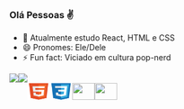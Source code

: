 ### Olá Pessoas ✌

- 🌱 Atualmente estudo React, HTML e CSS
- 😄 Pronomes: Ele/Dele
- ⚡ Fun fact: Viciado em cultura pop-nerd

<div style = "display: flex; align=center;>
  <a href="https://github.com/rikellmee">
  <img height="180em" src="https://github-readme-stats.vercel.app/api?username=rikellmee&show_icons=true&theme=dark&include_all_commits=true&count_private=true"/>
  <img height="180em" src="https://github-readme-stats.vercel.app/api/top-langs/?username=rikellmee&layout=compact&langs_count=7&theme=dark"/>
<div style="display: inline_block"><br>
 <img align="left" alt="Rafa-HTML" height="30" width="40" src="https://raw.githubusercontent.com/devicons/devicon/master/icons/html5/html5-original.svg">
 <img align="left" alt="Rafa-CSS" height="30" width="40" src="https://raw.githubusercontent.com/devicons/devicon/master/icons/css3/css3-original.svg">
 <img align="left" height="30" width="40" src="https://cdn.jsdelivr.net/gh/devicons/devicon/icons/wordpress/wordpress-original.svg" />
 <img align="left" height="30" width="40" src="https://cdn.jsdelivr.net/gh/devicons/devicon/icons/react/react-original.svg" />                                                                                                                                  
<div style="display: inline_block"><br>

</div>
